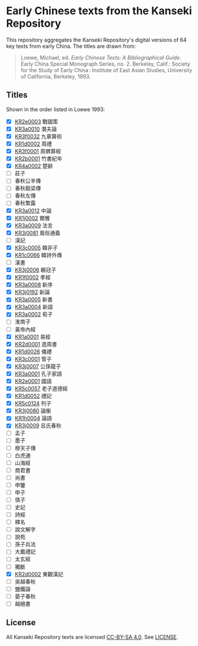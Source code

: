 # Early Chinese texts from the Kanseki Repository
This repository aggregates the Kanseki Repository's digital versions of 64 key texts from early China. The titles are drawn from:

> Loewe, Michael, ed. _Early Chinese Texts: A Bibliographical Guide_. Early China Special Monograph Series, no. 2. Berkeley, Calif.: Society for the Study of Early China : Institute of East Asian Studies, University of California, Berkeley, 1993.

## Titles
Shown in the order listed in Loewe 1993:

- [x] [KR2e0003](txt/KR2e0003) 戰國策
- [x] [KR3a0010](txt/KR3a0010) 潛夫論
- [x] [KR3f0032](txt/KR3f0032) 九章算術
- [x] [KR1d0002](txt/KR1d0002) 周禮
- [x] [KR3f0001](txt/KR3f0001) 周髀算經
- [x] [KR2b0001](txt/KR2b0001) 竹書紀年
- [x] [KR4a0002](txt/KR4a0002) 楚辭
- [ ] 莊子
- [ ] 春秋公羊傳
- [ ] 春秋穀梁傳
- [ ] 春秋左傳
- [ ] 春秋繁露
- [x] [KR3a0012](txt/KR3a0012) 中論
- [x] [KR1j0002](txt/KR1j0002) 爾雅
- [x] [KR3a0009](txt/KR3a0009) 法言
- [x] [KR3j0081](txt/KR3j0081) 風俗通義
- [ ] 漢記
- [x] [KR3c0005](txt/KR3c0005) 韓非子
- [x] [KR1c0066](txt/KR1c0066) 韓詩外傳
- [ ] 漢書
- [x] [KR3j0006](txt/KR3j0006) 鶡冠子
- [x] [KR1f0002](txt/KR1f0002) 孝經
- [x] [KR3a0008](txt/KR3a0008) 新序
- [x] [KR3j0192](txt/KR3j0192) 新論
- [x] [KR3a0005](txt/KR3a0005) 新書
- [x] [KR3a0004](txt/KR3a0004) 新語
- [x] [KR3a0002](txt/KR3a0002) 荀子
- [ ] 淮南子
- [ ] 黃帝內經
- [x] [KR1a0001](txt/KR1a0001) 易經
- [x] [KR2d0001](txt/KR2d0001) 逸周書
- [x] [KR1d0026](txt/KR1d0026) 儀禮
- [x] [KR3c0001](txt/KR3c0001) 管子
- [x] [KR3j0007](txt/KR3j0007) 公孫龍子
- [x] [KR3a0001](txt/KR3a0001) 孔子家語
- [x] [KR2e0001](txt/KR2e0001) 國語
- [x] [KR5c0057](txt/KR5c0057) 老子道德經
- [x] [KR1d0052](txt/KR1d0052) 禮記
- [x] [KR5c0124](txt/KR5c0124) 列子
- [x] [KR3j0080](txt/KR3j0080) 論衡
- [x] [KR1h0004](txt/KR1h0004) 論語
- [x] [KR3j0009](txt/KR3j0009) 呂氏春秋
- [ ] 孟子
- [ ] 墨子
- [ ] 穆天子傳
- [ ] 白虎通
- [ ] 山海經
- [ ] 商君書
- [ ] 尚書
- [ ] 申鑒
- [ ] 申子
- [ ] 慎子
- [ ] 史記
- [ ] 詩經
- [ ] 釋名
- [ ] 說文解字
- [ ] 說苑
- [ ] 孫子兵法
- [ ] 大戴禮記
- [ ] 太玄經
- [ ] 獨斷
- [x] [KR2d0002](txt/KR2d0002) 東觀漢記
- [ ] 吳越春秋
- [ ] 鹽鐵論
- [ ] 晏子春秋
- [ ] 越絕書

## License
All Kanseki Repository texts are licensed [CC-BY-SA 4.0](https://creativecommons.org/licenses/by-sa/4.0/legalcode). See [LICENSE](LICENSE).